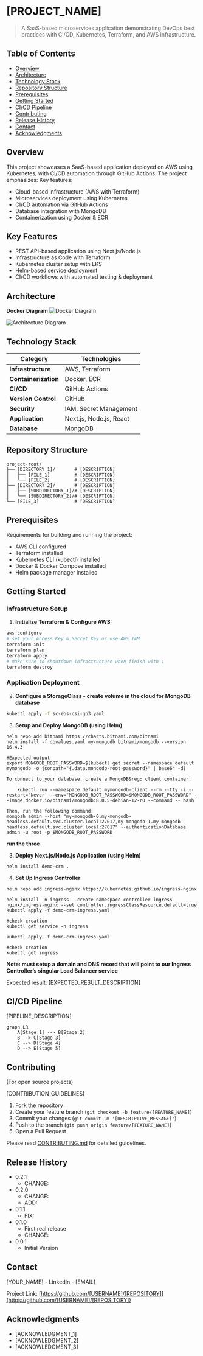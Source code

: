 # [PROJECT_NAME]

> A SaaS-based microservices application demonstrating DevOps best practices with CI/CD, Kubernetes, Terraform, and AWS infrastructure.
## Table of Contents

- [Overview](#overview)
- [Architecture](#architecture)
- [Technology Stack](#technology-stack)
- [Repository Structure](#repository-structure)
- [Prerequisites](#prerequisites)
- [Getting Started](#getting-started)
- [CI/CD Pipeline](#cicd-pipeline)
- [Contributing](#contributing)
- [Release History](#release-history)
- [Contact](#contact)
- [Acknowledgments](#acknowledgments)

## Overview

This project showcases a SaaS-based application deployed on AWS using Kubernetes, with CI/CD automation through GitHub Actions. The project emphasizes:
Key features:

- Cloud-based infrastructure (AWS with Terraform)
- Microservices deployment using Kubernetes
- CI/CD automation via GitHub Actions
- Database integration with MongoDB
- Containerization using Docker & ECR

## Key Features
- REST API-based application using Next.js/Node.js
- Infrastructure as Code with Terraform
- Kubernetes cluster setup with EKS
- Helm-based service deployment
- CI/CD workflows with automated testing & deployment

## Architecture

**Docker Diagram**
![Docker Diagram](https://github.com/user-attachments/assets/312e785e-46b9-4209-b0a1-60eb30704089)



![Architecture Diagram](images/architecture_diagram.png)

## Technology Stack

| Category             | Technologies   |
| -------------------- | -------------- |
| **Infrastructure**   | AWS, Terraform |
| **Containerization** | Docker, ECR    |
| **CI/CD**            | GitHub Actions |
| **Version Control**  |    GitHub      |
| **Security**         | IAM, Secret Management |
| **Application**      | Next.js, Node.js, React|
| **Database**         | MongoDB |

## Repository Structure

```
project-root/
├── [DIRECTORY_1]/       # [DESCRIPTION]
│   ├── [FILE_1]         # [DESCRIPTION]
│   └── [FILE_2]         # [DESCRIPTION]
├── [DIRECTORY_2]/       # [DESCRIPTION]
│   ├── [SUBDIRECTORY_1]/# [DESCRIPTION]
│   └── [SUBDIRECTORY_2]/# [DESCRIPTION]
└── [FILE_3]             # [DESCRIPTION]
```

## Prerequisites

Requirements for building and running the project:

- AWS CLI configured
- Terraform installed
- Kubernetes CLI (kubectl) installed
- Docker & Docker Compose installed
- Helm package manager installed

## Getting Started


### Infrastructure Setup

1. **Initialize Terraform & Configure AWS:**

```bash
aws configure
# set your Access Key & Secret Key or use AWS IAM 
terraform init
terraform plan
terraform apply
# make sure to shoutdown Infrastructure when finish with :
terraform destroy
```

### Application Deployment

2. **Configure a StorageClass - create volume in the cloud for MongoDB database**

```bash
kubectl apply -f sc-ebs-csi-gp3.yaml
```

3. **Setup and Deploy MongoDB (using Helm)**

```
helm repo add bitnami https://charts.bitnami.com/bitnami
helm install -f dbvalues.yaml my-mongodb bitnami/mongodb --version 16.4.3
```

```
#Expected output
export MONGODB_ROOT_PASSWORD=$(kubectl get secret --namespace default mymongodb -o jsonpath="{.data.mongodb-root-password}" | base64 -d)

To connect to your database, create a MongoDB&reg; client container:

    kubectl run --namespace default mymongodb-client --rm --tty -i --restart='Never' --env="MONGODB_ROOT_PASSWORD=$MONGODB_ROOT_PASSWORD" --image docker.io/bitnami/mongodb:8.0.5-debian-12-r0 --command -- bash

Then, run the following command:
mongosh admin --host "my-mongodb-0.my-mongodb-headless.default.svc.cluster.local:27017,my-mongodb-1.my-mongodb-headless.default.svc.cluster.local:27017" --authenticationDatabase admin -u root -p $MONGODB_ROOT_PASSWORD
```

**run the three** 

3. **Deploy Next.js/Node.js Application (using Helm)**

```
helm install demo-crm .
```

4. **Set Up Ingress Controller**

```
helm repo add ingress-nginx https://kubernetes.github.io/ingress-nginx

helm install -n ingress --create-namespace controller ingress-nginx/ingress-nginx --set controller.ingressClassResource.default=true
kubectl apply -f demo-crm-ingress.yaml

#check creation
kubectl get service -n ingress
```

```
kubectl apply -f demo-crm-ingress.yaml

#check creation
kubectl get ingress
```

**Note: must setup a domain and DNS record that will point to our Ingress Controller’s singular Load Balancer service**

Expected result: [EXPECTED_RESULT_DESCRIPTION]

## CI/CD Pipeline

[PIPELINE_DESCRIPTION]

```mermaid
graph LR
    A[Stage 1] --> B[Stage 2]
    B --> C[Stage 3]
    C --> D[Stage 4]
    D --> E[Stage 5]
```

## Contributing

(For open source projects)

[CONTRIBUTION_GUIDELINES]

1. Fork the repository
2. Create your feature branch (`git checkout -b feature/[FEATURE_NAME]`)
3. Commit your changes (`git commit -m '[DESCRIPTIVE_MESSAGE]'`)
4. Push to the branch (`git push origin feature/[FEATURE_NAME]`)
5. Open a Pull Request

Please read [CONTRIBUTING.md](CONTRIBUTING.md) for detailed guidelines.

## Release History

- 0.2.1
  - CHANGE:
- 0.2.0
  - CHANGE:
  - ADD:
- 0.1.1
  - FIX:
- 0.1.0
  - First real release
  - CHANGE:
- 0.0.1
  - Initial Version

## Contact

[YOUR_NAME] - LinkedIn - [EMAIL]

Project Link: [https://github.com/[USERNAME]/[REPOSITORY]](https://github.com/[USERNAME]/[REPOSITORY])

## Acknowledgments

- [ACKNOWLEDGMENT_1]
- [ACKNOWLEDGMENT_2]
- [ACKNOWLEDGMENT_3]
